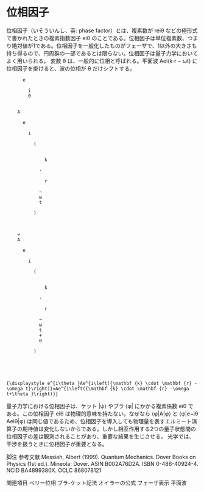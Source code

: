 # 位相因子

位相因子（いそういんし、英: phase factor）とは、複素数が reiθ などの極形式で書かれたときの複素指数因子 eiθ のことである。位相因子は単位複素数、つまり絶対値が1である。位相因子を一般化したものがフェーザで、1以外の大きさも持ち得るので、円周群の一部であるとは限らない。位相因子は量子力学においてよく用いられる。
変数 θ は、一般的に位相と呼ばれる。平面波 Aei(k⋅r − ωt) に位相因子を掛けると、波の位相が θ だけシフトする。

  
    
      
        
          e
          
            i
            θ
          
        
        A
        
          e
          
            i
            
              (
              
                
                  k
                
                ⋅
                
                  r
                
                −
                ω
                t
              
              )
            
          
        
        =
        A
        
          e
          
            i
            
              (
              
                
                  k
                
                ⋅
                
                  r
                
                −
                ω
                t
                +
                θ
              
              )
            
          
        
      
    
    {\displaystyle e^{i\theta }Ae^{i\left({\mathbf {k} \cdot \mathbf {r} -\omega t}\right)}=Ae^{i\left({\mathbf {k} \cdot \mathbf {r} -\omega t+\theta }\right)}}
  

量子力学における位相因子は、ケット |ψ⟩ やブラ ⟨φ| にかかる複素係数 eiθ である。この位相因子 eiθ は物理的意味を持たない。なぜなら ⟨φ|A|φ⟩ と ⟨φ|e−iθ Aeiθ|φ⟩ は同じ値であるため、位相因子を導入しても物理量を表すエルミート演算子の期待値は変化しないからである。しかし相互作用する2つの量子状態間の位相因子の差は観測されることがあり、重要な結果を生じさせる。
光学では、干渉を扱うときに位相因子が重要となる。

脚注
参考文献
Messiah, Albert (1999). Quantum Mechanics. Dover Books on Physics (1st ed.). Mineola: Dover. ASIN B002A76D2A. ISBN 0-486-40924-4. NCID BA4899380X. OCLC 868078121

関連項目
ベリー位相
ブラ-ケット記法
オイラーの公式
フェーザ表示
平面波